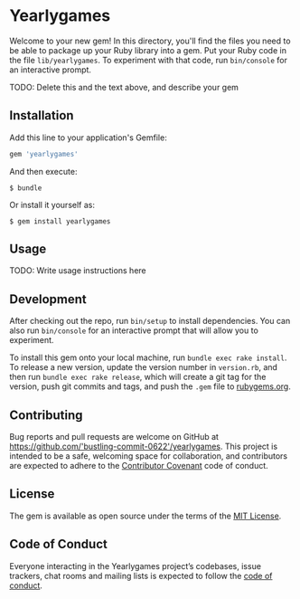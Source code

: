 # Yearlygames

Welcome to your new gem! In this directory, you'll find the files you need to be able to package up your Ruby library into a gem. Put your Ruby code in the file `lib/yearlygames`. To experiment with that code, run `bin/console` for an interactive prompt.

TODO: Delete this and the text above, and describe your gem

## Installation

Add this line to your application's Gemfile:

```ruby
gem 'yearlygames'
```

And then execute:

    $ bundle

Or install it yourself as:

    $ gem install yearlygames

## Usage

TODO: Write usage instructions here

## Development

After checking out the repo, run `bin/setup` to install dependencies. You can also run `bin/console` for an interactive prompt that will allow you to experiment.

To install this gem onto your local machine, run `bundle exec rake install`. To release a new version, update the version number in `version.rb`, and then run `bundle exec rake release`, which will create a git tag for the version, push git commits and tags, and push the `.gem` file to [rubygems.org](https://rubygems.org).

## Contributing

Bug reports and pull requests are welcome on GitHub at https://github.com/'bustling-commit-0622'/yearlygames. This project is intended to be a safe, welcoming space for collaboration, and contributors are expected to adhere to the [Contributor Covenant](http://contributor-covenant.org) code of conduct.

## License

The gem is available as open source under the terms of the [MIT License](https://opensource.org/licenses/MIT).

## Code of Conduct

Everyone interacting in the Yearlygames project’s codebases, issue trackers, chat rooms and mailing lists is expected to follow the [code of conduct](https://github.com/'bustling-commit-0622'/yearlygames/blob/master/CODE_OF_CONDUCT.md).
